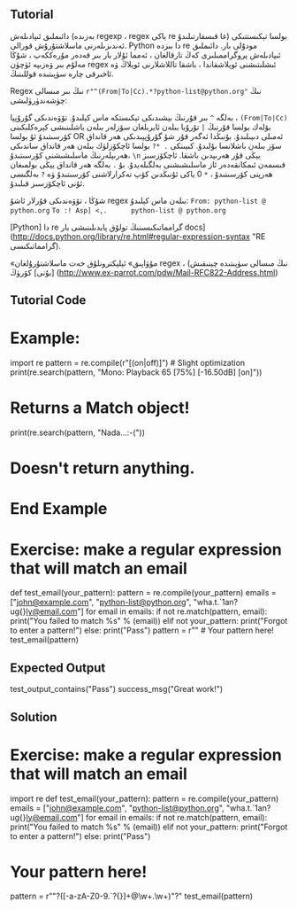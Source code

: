Tutorial
--------

دائىملىق ئىپادىلەش (بەزىدە regexp ، regex ياكى re غا قىسقارتىلىدۇ) بولسا
تېكىستتىكى ئەندىزىلەرنى ماسلاشتۇرۇش قورالى. Python دا بىزدە re مودۇلى بار.
دائىملىق ئىپادىلەش پروگراممىلىرى كەڭ تارقالغان ، ئەمما ئۇلار بار
بىر قەدەر مۇرەككەپ ، شۇڭا مەلۇم بىر ۋەزىپە ئۈچۈن regex ئىشلىتىشنى ئويلاشقاندا ،
باشقا تاللاشلارنى ئويلاڭ ۋە ئاخىرقى چارە سۈپىتىدە قوللىنىڭ.

Regex نىڭ بىر مىسالى `r"^(From|To|Cc).*?python-list@python.org"` نىڭ چۈشەندۈرۈلىشى:

بەلگە `^` بىر قۇرنىڭ بېشىدىكى تېكىستكە ماس كېلىدۇ. تۆۋەندىكى
گۇرۇپپا ، `(From|To|Cc)` بۆلەك بولسا قۇرنىڭ `|` تۇرۇبا بىلەن ئايرىلغان سۆزلەر بىلەن باشلىنىشى كېرەكلىكىنى كۆرسىتىدۇ
ئۇ بولسا OR ئەمىلى دىيىلىدۇ. بۇنىڭدا ئەگەر قۇر شۇ گۇرۇپپىدىكى ھەر قانداق سۆز بىلەن باشلانسا بۇلىدۇ.
كىيىنكى `. *?` بولسا ئاچكۆزلۈك بىلەن ھەر قانداق ساندىكى ھەرىپلەرنىڭ ماسلىشىشنى كۆرسىتىدۇ، `\n` يېڭى قۇر ھەرىپدىن باشقا.
ئاچكۆزسىز قىسمەن ئىمكانقەدەر ئاز ماسلىشىشنى بەلگىلەيدۇ.
بۇ `.` بەلگە ھەر قانداق يېڭى بولمىغان ھەرپنى كۆرسىتىدۇ ، `*` 0 ياكى ئۇنىڭدىن كۆپ تەكرارلاشنى كۆرسىتىدۇ ۋە `?` بەلگىسى ئۇنى ئاچكۆزسىز قىلىدۇ.


شۇڭا ، تۆۋەندىكى قۇرلار ئاشۇ regex بىلەن ماس كېلىدۇ:
`From: python-list @ python.org`
`To :! Asp] <,.      python-list @ python.org`

[Python] دا re گرامماتىكىسىنىڭ تولۇق پايدىلىنىشى بار
docs] (http://docs.python.org/library/re.html#regular-expression-syntax
"RE گرامماتىكىسى).

«مۇۋاپىق» ئېلېكترونلۇق خەت ماسلاشتۇرۇلغان regex نىڭ مىسالى سۈپىتىدە
چېنىقىش) ، [بۇنى] كۆرۈڭ (http://www.ex-parrot.com/pdw/Mail-RFC822-Address.html)

Tutorial Code
-------------
# Example: 
import re
pattern = re.compile(r"\[(on|off)\]") # Slight optimization
print(re.search(pattern, "Mono: Playback 65 [75%] [-16.50dB] [on]"))
# Returns a Match object!
print(re.search(pattern, "Nada...:-("))
# Doesn't return anything.
# End Example

# Exercise: make a regular expression that will match an email
def test_email(your_pattern):
    pattern = re.compile(your_pattern)
    emails = ["john@example.com", "python-list@python.org", "wha.t.`1an?ug{}ly@email.com"]
    for email in emails:
        if not re.match(pattern, email):
            print("You failed to match %s" % (email))
        elif not your_pattern:
            print("Forgot to enter a pattern!")
        else:
            print("Pass")
pattern = r"" # Your pattern here!
test_email(pattern)
    

Expected Output
---------------
test_output_contains("Pass")
success_msg("Great work!")

Solution
--------
# Exercise: make a regular expression that will match an email
import re
def test_email(your_pattern):
    pattern = re.compile(your_pattern)
    emails = ["john@example.com", "python-list@python.org", "wha.t.`1an?ug{}ly@email.com"]
    for email in emails:
        if not re.match(pattern, email):
            print("You failed to match %s" % (email))
        elif not your_pattern:
            print("Forgot to enter a pattern!")
        else:
            print("Pass")
# Your pattern here!
pattern = r"\"?([-a-zA-Z0-9.`?{}]+@\w+\.\w+)\"?"
test_email(pattern)
